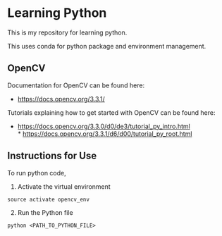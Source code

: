 # Learning Python 

This is my repository for learning python. 

This uses conda for python package and environment management. 

## OpenCV

Documentation for OpenCV can be found here:
* https://docs.opencv.org/3.3.1/ 

Tutorials explaining how to get started with OpenCV can be found here:
* https://docs.opencv.org/3.3.0/d0/de3/tutorial_py_intro.html 
* https://docs.opencv.org/3.3.1/d6/d00/tutorial_py_root.html 

## Instructions for Use

To run python code,
1. Activate the virtual environment
```
source activate opencv_env
```

2. Run the Python file
```
python <PATH_TO_PYTHON_FILE>
```
